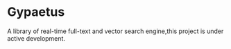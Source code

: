 # Gypaetus
A library of real-time full-text and vector search engine,this project is under active development.


